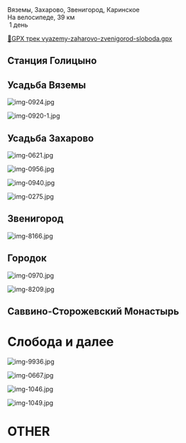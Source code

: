 
<link rel="stylesheet" href="../assets-custom/css/style-markdown.css">
<div class="cover-container" style="background-image: url('savinsky-monastyr-1600.jpg');">
	<div class="cover-text">
		<div class="cover-title">
            Вяземы, Захарово, Звенигород, Каринское
        </div>
		<div class="cover-description">
			<div class="packages-location">
                <img loading="lazy" src="../assets-custom/icon-bike.png" alt="" class="cover-icon">
                <div class="h4-default regular">На велосипеде, 39 км</div>
            </div>
            <div>
                <img class="cover-icon" loading="lazy" src="../assets-custom/icon-time.png" alt=""  />
                <span>1 день</span>
            </div>
		</div>
	</div>
</div>

<div id="map"></div>

[📍GPX трек vyazemy-zaharovo-zvenigorod-sloboda.gpx](vyazemy-zaharovo-zvenigorod-sloboda.gpx)


## Станция Голицыно


## Усадьба Вяземы

![img-0924.jpg](../0-images/zvenigorod/img-0924.jpg)

![img-0920-1.jpg](../0-images/zvenigorod/img-0920-1.jpg)


## Усадьба Захарово

![img-0621.jpg](../0-images/zvenigorod/img-0621.jpg)

![img-0956.jpg](../0-images/zvenigorod/img-0956.jpg)

![img-0940.jpg](../0-images/zvenigorod/img-0940.jpg)

![img-0275.jpg](../0-images/zvenigorod/img-0275.jpg)




## Звенигород

![img-8166.jpg](../0-images/zvenigorod/img-8166.jpg)

## Городок

![img-0970.jpg](../0-images/zvenigorod/img-0970.jpg)



![img-8209.jpg](../0-images/zvenigorod/img-8209.jpg)


## Саввино-Сторожевский Монастырь

# Слобода и далее

![img-9936.jpg](../0-images/zvenigorod/img-9936.jpg)

![img-0667.jpg](../0-images/zvenigorod/img-0667.jpg)

![img-1046.jpg](../0-images/zvenigorod/img-1046.jpg)

![img-1049.jpg](../0-images/zvenigorod/img-1049.jpg)



# OTHER







<link href="https://api.mapbox.com/mapbox-gl-js/v3.10.0/mapbox-gl.css" rel="stylesheet">
<script src="https://api.mapbox.com/mapbox-gl-js/v3.10.0/mapbox-gl.js"></script>
<script src="https://cdn.jsdelivr.net/npm/js-yaml@4.1.0/dist/js-yaml.min.js"></script>
<script src="../assets-custom/js/cozy-journey.js"></script>
<script>architectMap({
    tracks: [{path: 'vyazemy-zaharovo-zvenigorod-sloboda.gpx'}],
    points:  'points.yaml',
    zoom: 7.2,
    center: [37.49433, 55.59333],
    fitDuration: 6000
});
</script>